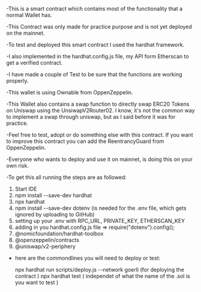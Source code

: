-This is a smart contract which contains most of the functionality that a normal Wallet has.

-This Contract was only made for practice purpose and is not yet deployed on the mainnet. 

-To test and deployed this smart contract I used the hardhat framework.

-I also implemented in the hardhat.config.js file, my API form Etherscan to get a verified contract.

-I have made a couple of Test to be sure that the functions are working properly.

-This wallet is using Ownable from OppenZeppelin.  

-This Wallet also contains a swap function to directly swap ERC20 Tokens on Uniswap using the 
UnsiwapV2Router02. I know, it's not the common way to implement a swap through uniswap, but as I said before 
it was for practice. 

-Feel free to test, adopt or do something else with this contract. If you want to improve this contract you can
add the ReentrancyGuard from OppenZeppelin. 

-Everyone who wants to deploy and use it on mainnet, is doing this on your own risk. 

-To get this all running the steps are as followed:

1. Start IDE
2. npm install --save-dev hardhat
3. npx hardhat
4. npm install --save-dev dotenv (is needed for the .env file, which gets ignored by uploading to GitHub)
5. setting up your .env with RPC_URL, PRIVATE_KEY, ETHERSCAN_KEY
6. adding in you hardhat.config.js file => require("dotenv").config();
7. @nomicfoundation/hardhat-toolbox
8. @openzeppelin/contracts
9. @uniswap/v2-periphery

- here are the commondlines you will need to deploy or test:

  npx hardhat run scripts/deploy.js --network goerli (for deploying the contract )
  npx hardhat test ( independet of what the name of the .sol is you want to test ) 